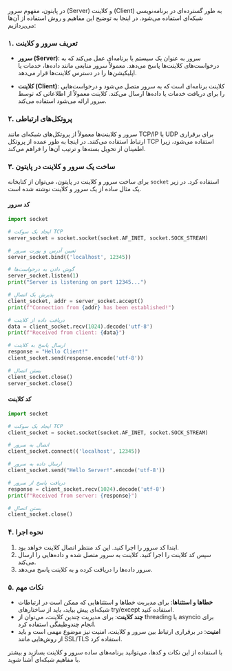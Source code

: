 در پایتون، مفهوم سرور (Server) و کلاینت (Client) به طور گسترده‌ای در برنامه‌نویسی شبکه‌ای استفاده می‌شود. در اینجا به توضیح این مفاهیم و روش استفاده از آن‌ها می‌پردازیم:

### ۱. تعریف سرور و کلاینت

- **سرور (Server)**: سرور به عنوان یک سیستم یا برنامه‌ای عمل می‌کند که به درخواست‌های کلاینت‌ها پاسخ می‌دهد. معمولاً سرور منابعی مانند داده‌ها، خدمات یا اپلیکیشن‌ها را در دسترس کلاینت‌ها قرار می‌دهد.
  
- **کلاینت (Client)**: کلاینت برنامه‌ای است که به سرور متصل می‌شود و درخواست‌هایی را برای دریافت خدمات یا داده‌ها ارسال می‌کند. کلاینت معمولاً از اطلاعاتی که توسط سرور ارائه می‌شود استفاده می‌کند.

### ۲. پروتکل‌های ارتباطی

سرور و کلاینت‌ها معمولاً از پروتکل‌های شبکه‌ای مانند TCP/IP یا UDP برای برقراری ارتباط استفاده می‌کنند. در اینجا به طور عمده از پروتکل TCP استفاده می‌شود، زیرا اطمینان از تحویل بسته‌ها و ترتیب آن‌ها را فراهم می‌کند.

### ۳. ساخت یک سرور و کلاینت در پایتون

برای ساخت سرور و کلاینت در پایتون، می‌توان از کتابخانه `socket` استفاده کرد. در زیر یک مثال ساده از یک سرور و کلاینت نوشته شده است.

#### کد سرور

```python
import socket

# ایجاد یک سوکت TCP
server_socket = socket.socket(socket.AF_INET, socket.SOCK_STREAM)

# تعیین آدرس و پورت سرور
server_socket.bind(('localhost', 12345))

# گوش دادن به درخواست‌ها
server_socket.listen(1)
print("Server is listening on port 12345...")

# پذیرش یک اتصال
client_socket, addr = server_socket.accept()
print(f"Connection from {addr} has been established!")

# دریافت داده از کلاینت
data = client_socket.recv(1024).decode('utf-8')
print(f"Received from client: {data}")

# ارسال پاسخ به کلاینت
response = "Hello Client!"
client_socket.send(response.encode('utf-8'))

# بستن اتصال
client_socket.close()
server_socket.close()
```

#### کد کلاینت

```python
import socket

# ایجاد یک سوکت TCP
client_socket = socket.socket(socket.AF_INET, socket.SOCK_STREAM)

# اتصال به سرور
client_socket.connect(('localhost', 12345))

# ارسال داده به سرور
client_socket.send("Hello Server!".encode('utf-8'))

# دریافت پاسخ از سرور
response = client_socket.recv(1024).decode('utf-8')
print(f"Received from server: {response}")

# بستن اتصال
client_socket.close()
```

### ۴. نحوه اجرا

1. ابتدا کد سرور را اجرا کنید. این کد منتظر اتصال کلاینت خواهد بود.
2. سپس کد کلاینت را اجرا کنید. کلاینت به سرور متصل شده و داده‌هایی را ارسال می‌کند.
3. سرور داده‌ها را دریافت کرده و به کلاینت پاسخ می‌دهد.

### ۵. نکات مهم

- **خطاها و استثناها**: برای مدیریت خطاها و استثناهایی که ممکن است در ارتباطات شبکه‌ای پیش بیاید، باید از ساختارهای try/except استفاده کنید.
- **چند کلاینت**: برای مدیریت چندین کلاینت، می‌توان از threading یا asyncio برای انجام چندوظیفگی استفاده کرد.
- **امنیت**: در برقراری ارتباط بین سرور و کلاینت، امنیت نیز موضوع مهمی است و باید از روش‌هایی مانند SSL/TLS استفاده کرد.

با استفاده از این نکات و کدها، می‌توانید برنامه‌های ساده سرور و کلاینت بسازید و بیشتر با مفاهیم شبکه‌ای آشنا شوید.

